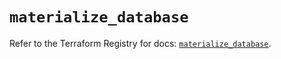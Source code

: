 # `materialize_database`

Refer to the Terraform Registry for docs: [`materialize_database`](https://registry.terraform.io/providers/materializeinc/materialize/0.9.1/docs/resources/database).
